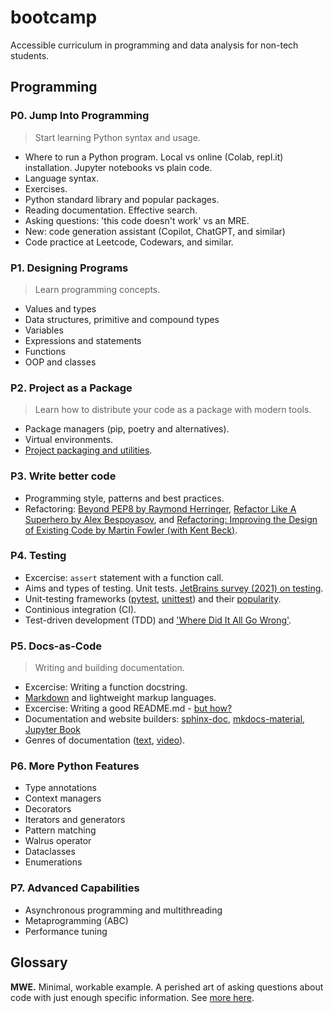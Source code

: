 # bootcamp
Accessible curriculum in programming and data analysis for non-tech students.

## Programming

### P0. Jump Into Programming
> Start learning Python syntax and usage.

* Where to run a Python program. Local vs online (Colab, repl.it) installation. Jupyter notebooks vs plain code.
* Language syntax.
* Exercises.
* Python standard library and popular packages.
* Reading documentation. Effective search.
* Asking questions: 'this code doesn't work' vs an MRE.
* New: code generation assistant (Copilot, ChatGPT, and similar)
* Code practice at Leetcode, Codewars, and similar.


### P1. Designing Programs
> Learn programming concepts.

* Values and types
* Data structures, primitive and compound types
* Variables
* Expressions and statements
* Functions
* OOP and classes


### P2. Project as a Package
> Learn how to distribute your code as a package with modern tools.

* Package managers (pip, poetry and alternatives).
* Virtual environments.
* [Project packaging and utilities](https://cjolowicz.github.io/posts/hypermodern-python-01-setup/).


### P3. Write better code

* Programming style, patterns and best practices.
* Refactoring: [Beyond PEP8 by Raymond Herringer](https://www.youtube.com/watch?v=wf-BqAjZb8M), [Refactor Like A Superhero by Alex Bespoyasov](https://github.com/bespoyasov/refactor-like-a-superhero), and [Refactoring: Improving the Design of Existing Code by Martin Fowler (with Kent Beck)](https://martinfowler.com/books/refactoring.html).


### P4. Testing

* Excercise: `assert` statement with a function call.
* Aims and types of testing. Unit tests. [JetBrains survey (2021) on testing](https://www.jetbrains.com/lp/devecosystem-2021/testing/).
* Unit-testing frameworks ([pytest](https://docs.pytest.org/en/7.1.x/getting-started.html#create-your-first-test), [unittest](https://docs.python.org/3/library/unittest.html)) and their [popularity](https://lp.jetbrains.com/python-developers-survey-2021/#FrameworksLibraries).
* Continious integration (CI).
* Test-driven development (TDD) and ['Where Did It All Go Wrong'](https://www.youtube.com/watch?v=EZ05e7EMOLM).


### P5. Docs-as-Code
> Writing and building documentation.

* Excercise: Writing a function docstring.
* [Markdown](https://docs.github.com/en/get-started/writing-on-github/getting-started-with-writing-and-formatting-on-github/basic-writing-and-formatting-syntax) and lightweight markup languages.
* Excercise: Writing a good README.md - [but how?](https://github.com/matiassingers/awesome-readme#articles)
* Documentation and website builders: [sphinx-doc](https://www.sphinx-doc.org/en/master/), [mkdocs-material](https://squidfunk.github.io/mkdocs-material/), [Jupyter Book](https://jupyterbook.org/en/stable/intro.html)
* Genres of documentation ([text](https://documentation.divio.com/), [video](https://www.writethedocs.org/videos/eu/2017/the-four-kinds-of-documentation-and-why-you-need-to-understand-what-they-are-daniele-procida/)).


### P6. More Python Features

* Type annotations
* Context managers
* Decorators
* Iterators and generators
* Pattern matching
* Walrus operator
* Dataclasses
* Enumerations


### P7. Advanced Capabilities

* Asynchronous programming and multithreading
* Metaprogramming (ABC)
* Performance tuning


## Glossary

**MWE.** Minimal, workable example. A perished art of asking questions about code with just enough specific information. See [more here](https://stackoverflow.com/help/minimal-reproducible-example).
